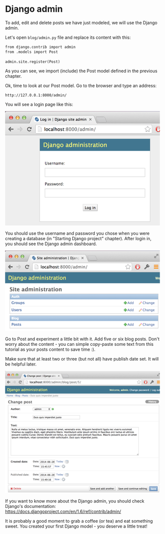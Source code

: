 # Django admin

To add, edit and delete posts we have just modeled, we will use the Django admin.

Let's open `blog/admin.py` file and replace its content with this:

    from django.contrib import admin
    from .models import Post

    admin.site.register(Post)

As you can see, we import (include) the Post model defined in the previous chapter.

Ok, time to look at our Post model. Go to the browser and type an address:

    http://127.0.0.1:8000/admin/

You will see a login page like this:

![Login page](images/login_page.png)

You should use the username and password you chose when you were creating a database (in "Starting Django project" chapter). After login in, you should see the Django admin dashboard.

![Django admin](images/django_admin.png)

Go to Post and experiment a little bit with it. Add five or six blog posts. Don't worry about the content - you can simple copy-paste some text from this tutorial as your posts content to save time :).

Make sure that at least two or three (but not all) have publish date set. It will be helpful later.

![Django admin](images/edit_post.png)

If you want to know more about the Django admin, you should check Django's documentation: https://docs.djangoproject.com/en/1.6/ref/contrib/admin/

It is probably a good moment to grab a coffee (or tea) and eat something sweet. You created your first Django model - you deserve a little treat!


